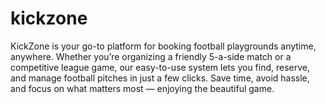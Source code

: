 # kickzone
KickZone is your go-to platform for booking football playgrounds anytime, anywhere. Whether you’re organizing a friendly 5-a-side match or a competitive league game, our easy-to-use system lets you find, reserve, and manage football pitches in just a few clicks. Save time, avoid hassle, and focus on what matters most — enjoying the beautiful game.
